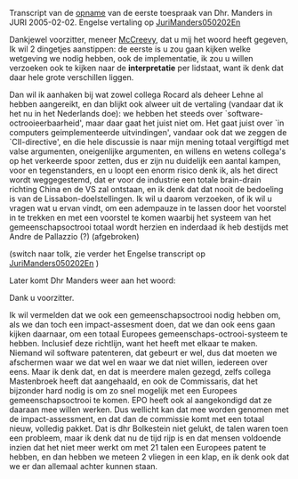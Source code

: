 Transcript van de
[opname](http://mm.ffii.org/Juri20050202Transcript "wikilink") van de
eerste toespraak van Dhr. Manders in JURI 2005-02-02. Engelse vertaling
op [JuriManders050202En](JuriManders050202En "wikilink")

Dankjewel voorzitter, meneer [McCreevy](McCreevy "wikilink"), dat u mij
het woord heeft gegeven, Ik wil 2 dingetjes aanstippen: de eerste is u
zou gaan kijken welke wetgeving we nodig hebben, ook de implementatie,
ik zou u willen verzoeken ook te kijken naar de **interpretatie** per
lidstaat, want ik denk dat daar hele grote verschillen liggen.

Dan wil ik aanhaken bij wat zowel collega Rocard als deheer Lehne al
hebben aangereikt, en dan blijkt ook alweer uit de vertaling (vandaar
dat ik het nu in het Nederlands doe): we hebben het steeds over
\`software-octrooieerbaarheid\', maar daar gaat het juist niet om. Het
gaat juist over \`in computers geimplementeerde uitvindingen\', vandaar
ook dat we zeggen de \`CII-directive\', en die hele discussie is naar
mijn mening totaal vergiftigd met valse argumenten, oneigenlijke
argumenten, en willens en wetens collega\'s op het verkeerde spoor
zetten, dus er zijn nu duidelijk een aantal kampen, voor en
tegenstanders, en u loopt een enorm risico denk ik, als het direct wordt
weggegestemd, dat er voor de industrie een totale brain-drain richting
China en de VS zal ontstaan, en ik denk dat dat nooit de bedoeling is
van de Lissabon-doelstellingen. Ik wil u daarom verzoeken, of ik wil u
vragen wat u ervan vindt, om een adempauze in te lassen door het
voorstel in te trekken en met een voorstel te komen waarbij het systeem
van het gemeenschapsoctrooi totaal wordt herzien en inderdaad ik heb
destijds met Andre de Pallazzio (?) (afgebroken)

(switch naar tolk, zie verder het Engelse transcript op
[JuriManders050202En](JuriManders050202En "wikilink") )

Later komt Dhr Manders weer aan het woord:

Dank u voorzitter.

Ik wil vermelden dat we ook een gemeenschapsoctrooi nodig hebben om, als
we dan toch een impact-assesment doen, dat we dan ook eens gaan kijken
daarnaar, om een totaal Europees gemeenschaps-octrooi-systeem te hebben.
Inclusief deze richtlijn, want het heeft met elkaar te maken. Niemand
wil software patenteren, dat gebeurt er wel, dus dat moeten we
afschermen waar we dat wel en waar we dat niet willen, iedereen over
eens. Maar ik denk dat, en dat is meerdere malen gezegd, zelfs collega
Mastenbroek heeft dat aangehaald, en ook de Commissaris, dat het
bijzonder hard nodig is om zo snel mogelijk met een Europees
gemeenschapsoctrooi te komen. EPO heeft ook al aangekondigd dat ze
daaraan mee willen werken. Dus wellicht kan dat mee worden genomen met
de impact-assessment, en dat dan de commissie komt met een totaal nieuw,
volledig pakket. Dat is dhr Bolkestein niet gelukt, de talen waren toen
een probleem, maar ik denk dat nu de tijd rijp is en dat mensen
voldoende inzien dat het niet meer werkt om met 21 talen een Europees
patent te hebben, en dan hebben we meteen 2 vliegen in een klap, en ik
denk ook dat we er dan allemaal achter kunnen staan.
